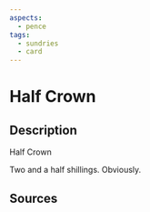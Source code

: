 ```yaml
---
aspects:
  - pence
tags:
  - sundries
  - card
---
```

# Half Crown
## Description
Half Crown

Two and a half shillings. Obviously.
## Sources

